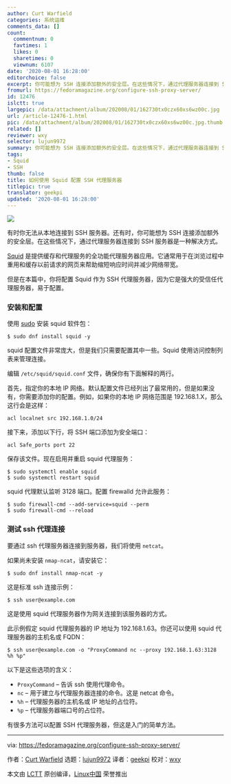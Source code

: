```yaml
---
author: Curt Warfield
categories: 系统运维
comments_data: []
count:
  commentnum: 0
  favtimes: 1
  likes: 0
  sharetimes: 0
  viewnum: 6107
date: '2020-08-01 16:28:00'
editorchoice: false
excerpt: 你可能想为 SSH 连接添加额外的安全层。在这些情况下，通过代理服务器连接到 SSH 服务器是一种解决方式。
fromurl: https://fedoramagazine.org/configure-ssh-proxy-server/
id: 12476
islctt: true
largepic: /data/attachment/album/202008/01/162730tx0czx60xs6wz00c.jpg
url: /article-12476-1.html
pic: /data/attachment/album/202008/01/162730tx0czx60xs6wz00c.jpg.thumb.jpg
related: []
reviewer: wxy
selector: lujun9972
summary: 你可能想为 SSH 连接添加额外的安全层。在这些情况下，通过代理服务器连接到 SSH 服务器是一种解决方式。
tags:
- Squid
- SSH
thumb: false
title: 如何使用 Squid 配置 SSH 代理服务器
titlepic: true
translator: geekpi
updated: '2020-08-01 16:28:00'
---
```


![](/data/attachment/album/202008/01/162730tx0czx60xs6wz00c.jpg)


有时你无法从本地连接到 SSH 服务器。还有时，你可能想为 SSH 连接添加额外的安全层。在这些情况下，通过代理服务器连接到 SSH 服务器是一种解决方式。


[Squid](http://www.squid-cache.org/) 是提供缓存和代理服务的全功能代理服务器应用。它通常用于在浏览过程中重用和缓存以前请求的网页来帮助缩短响应时间并减少网络带宽。


但是在本篇中，你将配置 Squid 作为 SSH 代理服务器，因为它是强大的受信任代理服务器，易于配置。


### 安装和配置


使用 [sudo](https://fedoramagazine.org/howto-use-sudo/) 安装 squid 软件包：



```
$ sudo dnf install squid -y

```

squid 配置文件非常庞大，但是我们只需要配置其中一些。Squid 使用访问控制列表来管理连接。


编辑 `/etc/squid/squid.conf` 文件，确保你有下面解释的两行。


首先，指定你的本地 IP 网络。默认配置文件已经列出了最常用的，但是如果没有，你需要添加你的配置。例如，如果你的本地 IP 网络范围是 192.168.1.X，那么这行会是这样：



```
acl localnet src 192.168.1.0/24

```

接下来，添加以下行，将 SSH 端口添加为安全端口：



```
acl Safe_ports port 22

```

保存该文件。现在启用并重启 squid 代理服务：



```
$ sudo systemctl enable squid
$ sudo systemctl restart squid

```

squid 代理默认监听 3128 端口。配置 firewalld 允许此服务：



```
$ sudo firewall-cmd --add-service=squid --perm
$ sudo firewall-cmd --reload

```

### 测试 ssh 代理连接


要通过 ssh 代理服务器连接到服务器，我们将使用 `netcat`。


如果尚未安装 `nmap-ncat`，请安装它：



```
$ sudo dnf install nmap-ncat -y

```

这是标准 ssh 连接示例：



```
$ ssh user@example.com

```

这是使用 squid 代理服务器作为网关连接到该服务器的方式。


此示例假定 squid 代理服务器的 IP 地址为 192.168.1.63。你还可以使用 squid 代理服务器的主机名或 FQDN：



```
$ ssh user@example.com -o "ProxyCommand nc --proxy 192.168.1.63:3128 %h %p"

```

以下是这些选项的含义：


* `ProxyCommand` – 告诉 ssh 使用代理命令。
* `nc` – 用于建立与代理服务器连接的命令。这是 netcat 命令。
* `%h` – 代理服务器的主机名或 IP 地址的占位符。
* `%p` – 代理服务器端口号的占位符。


有很多方法可以配置 SSH 代理服务器，但这是入门​​的简单方法。




---


via: <https://fedoramagazine.org/configure-ssh-proxy-server/>


作者：[Curt Warfield](https://fedoramagazine.org/author/rcurtiswarfield/) 选题：[lujun9972](https://github.com/lujun9972) 译者：[geekpi](https://github.com/geekpi) 校对：[wxy](https://github.com/wxy)


本文由 [LCTT](https://github.com/LCTT/TranslateProject) 原创编译，[Linux中国](https://linux.cn/) 荣誉推出